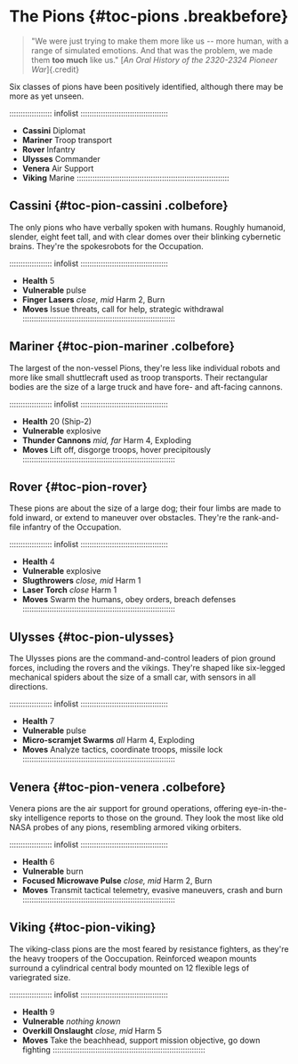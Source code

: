 # The Pions {#toc-pions .breakbefore}

> "We were just trying to make them more like us -- more human, with
> a range of simulated emotions. And that was the problem, we made them
> **too much** like us."
> [*An Oral History of the 2320-2324 Pioneer War*]{.credit}

Six classes of pions have been positively identified, although there may be
more as yet unseen.

::::::::::::::::::: infolist :::::::::::::::::::::::::::::::::::::::
- **Cassini** Diplomat
- **Mariner** Troop transport
- **Rover** Infantry
- **Ulysses** Commander
- **Venera** Air Support
- **Viking** Marine
::::::::::::::::::::::::::::::::::::::::::::::::::::::::::::::::::::

## Cassini {#toc-pion-cassini .colbefore}

The only pions who have verbally spoken with humans. Roughly humanoid,
slender, eight feet tall, and with clear domes over their blinking cybernetic
brains. They're the spokesrobots for the Occupation.

::::::::::::::::::: infolist :::::::::::::::::::::::::::::::::::::::
- **Health** 5
- **Vulnerable** pulse
- **Finger Lasers** *close, mid* Harm 2, Burn 
- **Moves** Issue threats, call for help, strategic withdrawal
::::::::::::::::::::::::::::::::::::::::::::::::::::::::::::::::::::

## Mariner {#toc-pion-mariner .colbefore}

The largest of the non-vessel Pions, they're less like individual robots 
and more like small shuttlecraft used as troop transports.
Their rectangular bodies are the size of a large 
truck and have fore- and aft-facing cannons. 

::::::::::::::::::: infolist :::::::::::::::::::::::::::::::::::::::
- **Health** 20 (Ship-2)
- **Vulnerable** explosive
- **Thunder Cannons** *mid, far* Harm 4, Exploding
- **Moves** Lift off, disgorge troops, hover precipitously
::::::::::::::::::::::::::::::::::::::::::::::::::::::::::::::::::::

## Rover  {#toc-pion-rover}

These pions are about the size of a large dog; their four limbs are made to 
fold inward, or extend to maneuver over obstacles. They're the rank-and-file
infantry of the Occupation.

::::::::::::::::::: infolist :::::::::::::::::::::::::::::::::::::::
- **Health** 4
- **Vulnerable** explosive
- **Slugthrowers** *close, mid* Harm 1
- **Laser Torch** *close* Harm 1
- **Moves** Swarm the humans, obey orders, breach defenses
::::::::::::::::::::::::::::::::::::::::::::::::::::::::::::::::::::

## Ulysses {#toc-pion-ulysses}

The Ulysses pions are the command-and-control leaders of pion ground forces,
including the rovers and the vikings. They're shaped like six-legged mechanical
spiders about the size of a small car, with sensors in all directions.

::::::::::::::::::: infolist :::::::::::::::::::::::::::::::::::::::
- **Health** 7
- **Vulnerable** pulse
- **Micro-scramjet Swarms** *all* Harm 4, Exploding
- **Moves** Analyze tactics, coordinate troops, missile lock
::::::::::::::::::::::::::::::::::::::::::::::::::::::::::::::::::::

## Venera {#toc-pion-venera .colbefore}

Venera pions are the air support for ground operations, offering eye-in-the-sky
intelligence reports to those on the ground. They look the most like old NASA
probes of any pions, resembling armored viking orbiters.

::::::::::::::::::: infolist :::::::::::::::::::::::::::::::::::::::
- **Health** 6
- **Vulnerable** burn
- **Focused Microwave Pulse** *close, mid* Harm 2, Burn
- **Moves** Transmit tactical telemetry, evasive maneuvers, crash and burn
::::::::::::::::::::::::::::::::::::::::::::::::::::::::::::::::::::

## Viking  {#toc-pion-viking}

The viking-class pions are the most feared by resistance fighters, as they're
the heavy troopers of the Ooccupation. Reinforced weapon mounts surround a cylindrical
central body mounted on 12 flexible legs of variegrated size.

::::::::::::::::::: infolist :::::::::::::::::::::::::::::::::::::::
- **Health** 9
- **Vulnerable** *nothing known*
- **Overkill Onslaught** *close, mid* Harm 5
- **Moves** Take the beachhead, support mission objective, go down fighting
::::::::::::::::::::::::::::::::::::::::::::::::::::::::::::::::::::

